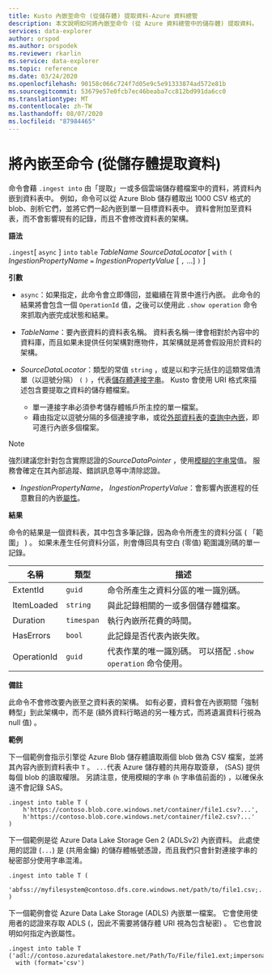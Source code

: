 ```yaml
---
title: Kusto 內嵌至命令 (從儲存體) 提取資料-Azure 資料總管
description: 本文說明如何將內嵌至命令 (從 Azure 資料總管中的儲存體) 提取資料。
services: data-explorer
author: orspod
ms.author: orspodek
ms.reviewer: rkarlin
ms.service: data-explorer
ms.topic: reference
ms.date: 03/24/2020
ms.openlocfilehash: 90158c066c724f7d05e9c5e91333874ad572e81b
ms.sourcegitcommit: 53679e57e0fcb7ec46beaba7cc812bd991da6cc0
ms.translationtype: MT
ms.contentlocale: zh-TW
ms.lasthandoff: 08/07/2020
ms.locfileid: "87984465"
---
```

# <a name="the-ingest-into-command-pull-data-from-storage"></a>將內嵌至命令 (從儲存體提取資料) 

命令會藉 `.ingest into` 由「提取」一或多個雲端儲存體檔案中的資料，將資料內嵌到資料表中。
例如，命令可以從 Azure Blob 儲存體取出 1000 CSV 格式的 blob、剖析它們，並將它們一起內嵌到單一目標資料表中。
資料會附加至資料表，而不會影響現有的記錄，而且不會修改資料表的架構。

**語法**

`.ingest`[ `async` ] `into` `table` *TableName* *SourceDataLocator* [ `with` `(` *IngestionPropertyName* `=` *IngestionPropertyValue* [ `,` ...] `)` ]

**引數**

* `async`：如果指定，此命令會立即傳回，並繼續在背景中進行內嵌。 此命令的結果將會包含一個 `OperationId` 值，之後可以使用此 `.show operation` 命令來抓取內嵌完成狀態和結果。
  
* *TableName*：要內嵌資料的資料表名稱。
  資料表名稱一律會相對於內容中的資料庫，而且如果未提供任何架構對應物件，其架構就是將會假設用於資料的架構。

* *SourceDataLocator*：類型的常值 `string` ，或是以和字元括住的這類常值清單（以逗號分隔） `(` `)` ，代表[儲存體連接字串](../../api/connection-strings/storage.md)。 Kusto 會使用 URI 格式來描述包含要提取之資料的儲存體檔案。 
  * 單一連接字串必須參考儲存體帳戶所主控的單一檔案。 
  * 藉由指定以逗號分隔的多個連接字串，或從[外部資料表](../../query/schema-entities/externaltables.md)的[查詢中內嵌](ingest-from-query.md)，即可進行內嵌多個檔案。

> [!NOTE]
> 強烈建議您針對包含實際認證的*SourceDataPointer* ，使用[模糊的字串常](../../query/scalar-data-types/string.md#obfuscated-string-literals)值。
> 服務會確定在其內部追蹤、錯誤訊息等中清除認證。

* *IngestionPropertyName*， *IngestionPropertyValue*：會影響內嵌進程的任意數目的內嵌[屬性](../../../ingestion-properties.md)。

**結果**

命令的結果是一個資料表，其中包含多筆記錄，因為命令所產生的資料分區 ( 「範圍」 ) 。
如果未產生任何資料分區，則會傳回具有空白 (零值) 範圍識別碼的單一記錄。

|名稱       |類型      |描述                                                                |
|-----------|----------|---------------------------------------------------------------------------|
|ExtentId   |`guid`    |命令所產生之資料分區的唯一識別碼。|
|ItemLoaded |`string`  |與此記錄相關的一或多個儲存體檔案。             |
|Duration   |`timespan`|執行內嵌所花費的時間。                                     |
|HasErrors  |`bool`    |此記錄是否代表內嵌失敗。                |
|OperationId|`guid`    |代表作業的唯一識別碼。 可以搭配 `.show operation` 命令使用。|

**備註**

此命令不會修改要內嵌至之資料表的架構。
如有必要，資料會在內嵌期間「強制轉型」到此架構中，而不是 (額外資料行略過的另一種方式，而將遺漏資料行視為 null 值) 。

**範例**

下一個範例會指示引擎從 Azure Blob 儲存體讀取兩個 blob 做為 CSV 檔案，並將其內容內嵌到資料表中 `T` 。 `...`代表 Azure 儲存體的共用存取簽章， (SAS) 提供每個 blob 的讀取權限。 另請注意，使用模糊的字串 (`h` 字串值前面的) ，以確保永遠不會記錄 SAS。

```kusto
.ingest into table T (
    h'https://contoso.blob.core.windows.net/container/file1.csv?...',
    h'https://contoso.blob.core.windows.net/container/file2.csv?...'
)
```

下一個範例是從 Azure Data Lake Storage Gen 2 (ADLSv2) 內嵌資料。 此處使用的認證 (`...`) 是 (共用金鑰) 的儲存體帳號憑證，而且我們只會針對連接字串的秘密部分使用字串混淆。

```kusto
.ingest into table T (
  'abfss://myfilesystem@contoso.dfs.core.windows.net/path/to/file1.csv;...'
)
```

下一個範例會從 Azure Data Lake Storage (ADLS) 內嵌單一檔案。
它會使用使用者的認證來存取 ADLS (，因此不需要將儲存體 URI 視為包含秘密) 。 它也會說明如何指定內嵌屬性。

```kusto
.ingest into table T ('adl://contoso.azuredatalakestore.net/Path/To/File/file1.ext;impersonate')
  with (format='csv')
```
